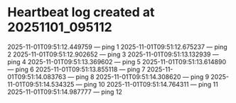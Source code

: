 # Heartbeat log created at 20251101_095112
2025-11-01T09:51:12.449759 — ping 1
2025-11-01T09:51:12.675237 — ping 2
2025-11-01T09:51:12.902652 — ping 3
2025-11-01T09:51:13.132939 — ping 4
2025-11-01T09:51:13.369602 — ping 5
2025-11-01T09:51:13.614890 — ping 6
2025-11-01T09:51:13.855118 — ping 7
2025-11-01T09:51:14.083763 — ping 8
2025-11-01T09:51:14.308620 — ping 9
2025-11-01T09:51:14.534325 — ping 10
2025-11-01T09:51:14.764311 — ping 11
2025-11-01T09:51:14.987777 — ping 12
